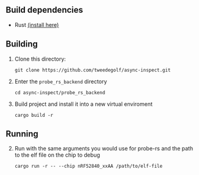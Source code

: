 ## Build dependencies
- Rust [(install here)](https://www.rust-lang.org/tools/install)

## Building
1. Clone this directory: 
   ```
   git clone https://github.com/tweedegolf/async-inspect.git
   ```
2. Enter the `probe_rs_backend` directory
   ```
   cd async-inspect/probe_rs_backend
   ```
3. Build project and install it into a new virtual enviroment
   ```
   cargo build -r
   ```

## Running 
2. Run with the same arguments you would use for probe-rs and the path to the elf file on the chip
   to debug
   ```
   cargo run -r -- --chip nRF52840_xxAA /path/to/elf-file
   ```
